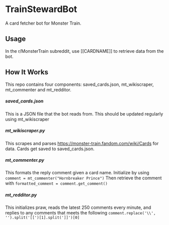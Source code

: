 # TrainStewardBot
A card fetcher bot for Monster Train.

## Usage
In the r/MonsterTrain subreddit, use [[CARDNAME]] to retrieve data from the bot.

## How It Works
This repo contains four components: saved_cards.json, mt_wikiscraper, mt_commenter and mt_redditor.

##### saved_cards.json
This is a JSON file that the bot reads from. This should be updated regularly using mt_wikiscraper

##### mt_wikiscraper.py
This scrapes and parses https://monster-train.fandom.com/wiki/Cards for data. Cards get saved to saved_cards.json.

##### mt_commenter.py
This formats the reply comment given a card name.
Initialize by using `comment = mt_commenter("Hornbreaker Prince")`
Then retrieve the comment with `formatted_comment = comment.get_comment()`

##### mt_redditor.py
This initializes praw, reads the latest 250 comments every minute, and replies to any comments that meets the following
`comment.replace('\\', '').split('[[')[1].split(']]')[0]`
